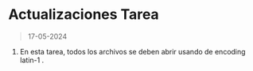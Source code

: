 # Actualizaciones Tarea

> 17-05-2024

1. En esta tarea, todos los archivos se deben abrir usando de encoding latin-1 .